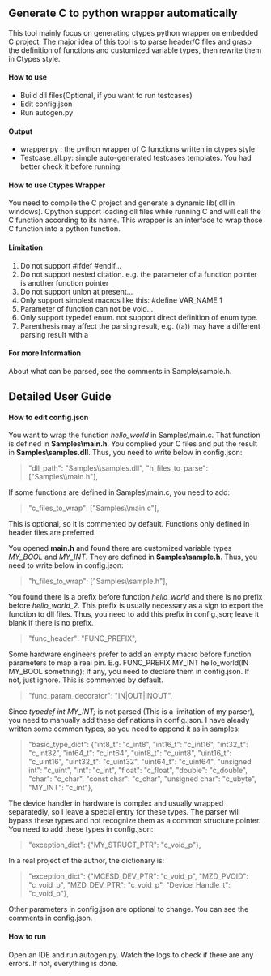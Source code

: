 ## Generate C to python wrapper automatically
This tool mainly focus on generating ctypes python wrapper on embedded C project.
The major idea of this tool is to parse header/C files and grasp the definition of functions and customized variable types, then rewrite them in Ctypes style.

#### How to use
+ Build dll files(Optional, if you want to run testcases)
+ Edit config.json
+ Run autogen.py

#### Output
+ wrapper.py : the python wrapper of C functions written in ctypes style
+ Testcase_all.py: simple auto-generated testcases templates. You had better check it before running.

#### How to use Ctypes Wrapper
You need to compile the C project and generate a dynamic lib(.dll in windows).
Cpython support loading dll files while running C and will call the C function according to its name.
This wrapper is an interface to wrap those C function into a python function.

#### Limitation
1. Do not support #ifdef #endif...
2. Do not support nested citation. e.g. the parameter of a function pointer is another function pointer
3. Do not support union at present...
4. Only support simplest macros like this: #define VAR_NAME 1
5. Parameter of function can not be void...
6. Only support typedef enum. not support direct definition of enum type.
7. Parenthesis may affect the parsing result, e.g. ((a)) may have a different parsing result with a
 

#### For more Information
About what can be parsed, see the comments in Sample\sample.h.

## Detailed User Guide 
#### How to edit config.json
You want to wrap the function *hello_world* in Samples\main.c. That function is defined in **Samples\main.h**. You complied your C files and put the result in **Samples\samples.dll**. Thus, you need to write below in config.json:
> "dll_path": "Samples\\\samples.dll",
"h_files_to_parse": ["Samples\\\main.h"],

If some functions are defined in Samples\main.c, you need to add:
> "c_files_to_wrap": ["Samples\\\main.c"],

This is optional, so it is commented by default. Functions only defined in header files are preferred.

You opened **main.h** and found there are customized variable types *MY_BOOL* and *MY_INT*. They are defined in **Samples\sample.h**. Thus, you need to write below in config.json:
> "h_files_to_wrap": ["Samples\\\sample.h"],

You found there is a prefix before function *hello_world* and there is no prefix before *hello_world_2*. This prefix is usually necessary as a sign to export the function to dll files. Thus, you need to add this prefix in config.json; leave it blank if there is no prefix.
> "func_header": "FUNC_PREFIX",

Some hardware engineers prefer to add an empty macro before function parameters to map a real pin. E.g. 
 FUNC_PREFIX MY_INT hello_world(IN MY_BOOL something);
 If any, you need to declare them in config.json. If not, just ignore. This is commented by default.
 > "func_param_decorator": "IN|OUT|INOUT",

Since *typedef int MY_INT;* is not parsed (This is a limitation of my parser), you need to manually add these definations in config.json. I have aleady written some common types, so you need to append it as in samples:
> 	"basic_type_dict": {"int8_t": "c_int8", "int16_t": "c_int16", "int32_t": "c_int32", "int64_t": "c_int64", "uint8_t": "c_uint8", "uint16_t": "c_uint16", "uint32_t": "c_uint32", "uint64_t": "c_uint64", "unsigned int": "c_uint", "int": "c_int", "float": "c_float", "double": "c_double", "char": "c_char", "const char": "c_char", "unsigned char": "c_ubyte", "MY_INT": "c_int"},  

The device handler in hardware is complex and usually wrapped separatedly, so I leave a special entry for these types. The parser will bypass these types and not recognize them as a common structure pointer. You need to add these types in config.json:
> "exception_dict": {"MY_STRUCT_PTR": "c_void_p"},

In a real project of the author, the dictionary is:
>"exception_dict": {"MCESD_DEV_PTR": "c_void_p", "MZD_PVOID": "c_void_p", "MZD_DEV_PTR":  "c_void_p", "Device_Handle_t": "c_void_p"},

Other parameters in config.json are optional to change. You can see the comments in config.json.

#### How to run
Open an IDE and run autogen.py. Watch the logs to check if there are any errors. If not, everything is done.